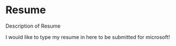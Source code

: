 # Resume
Description of Resume 

I would like to type my resume in here to be submitted for microsoft!
